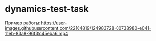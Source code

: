 # dynamics-test-task
Пример работы:
https://user-images.githubusercontent.com/22104819/124983728-00738980-e041-11eb-83a8-96f3fc45eba6.mp4

